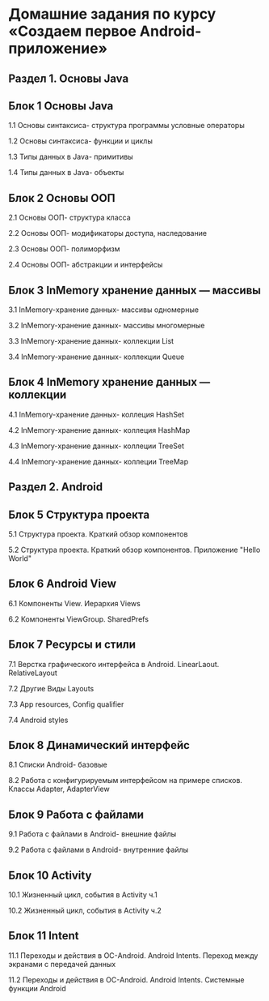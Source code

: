 # Домашние задания по курсу «Создаем первое Android-приложение» 

## Раздел 1. Основы Java

## Блок 1 Основы Java

1.1	Основы синтаксиса- структура программы условные операторы

1.2	Основы синтаксиса- функции и циклы

1.3	Типы данных в Java- примитивы

1.4	Типы данных в Java- объекты

## Блок 2 Основы ООП 

2.1	Основы ООП- структура класса

2.2	Основы ООП- модификаторы доступа, наследование

2.3	Основы ООП- полиморфизм

2.4	Основы ООП- абстракции и интерфейсы

## Блок 3 InMemory хранение данных — массивы

3.1	InMemory-хранение данных- массивы одномерные

3.2	InMemory-хранение данных- массивы многомерные

3.3	InMemory-хранение данных- коллекции List

3.4	InMemory-хранение данных- коллекции Queue

## Блок 4 InMemory хранение данных — коллекции

4.1	InMemory-хранение данных- коллеция HashSet

4.2	InMemory-хранение данных- коллеция HashMap

4.3	InMemory-хранение данных- коллеции TreeSet

4.4	InMemory-хранение данных- коллеции TreeMap

## Раздел 2. Android

## Блок 5 Структура проекта 

5.1	Структура проекта. Краткий обзор компонентов

5.2	Структура проекта. Краткий обзор компонентов. Приложение "Hello World"

## Блок 6 Android View 

6.1	Компоненты View. Иерархия Views

6.2	Компоненты ViewGroup. SharedPrefs

## Блок 7 Ресурсы и стили

7.1	Верстка графического интерфейса в Android. LinearLaout. RelativeLayout

7.2	Другие Виды Layouts

7.3	App resources, Config qualifier

7.4	Android styles

## Блок 8 Динамический интерфейс

8.1	Списки Android- базовые

8.2	Работа с конфигурируемым интерфейсом на примере списков. Классы Adapter, AdapterView

## Блок 9 Работа с файлами

9.1	Работа с файлами в Android- внешние файлы

9.2	Работа с файлами в Android- внутренние файлы

## Блок 10 Activity

10.1	Жизненный цикл, события в Activity ч.1

10.2	Жизненный цикл, события в Activity ч.2

## Блок 11 Intent

11.1	Переходы и действия в ОС-Android. Android Intents. Переход между экранами с передачей данных

11.2	Переходы и действия в ОС-Android. Android Intents. Системные функции Android
